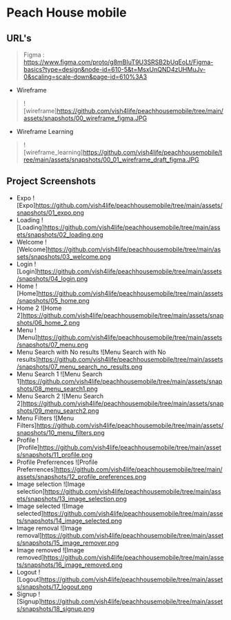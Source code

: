 # Peach House mobile
## URL's
> Figma : https://www.figma.com/proto/g8mBIuT9U3SRSB2bUqEoLt/Figma-basics?type=design&node-id=610-5&t=MsxUnQND4zUHMuJv-0&scaling=scale-down&page-id=610%3A3
* Wireframe
> ![wireframe]https://github.com/vish4life/peachhousemobile/tree/main/assets/snapshots/00_wireframe_figma.JPG
* Wireframe Learning
> ![wireframe_learning]https://github.com/vish4life/peachhousemobile/tree/main/assets/snapshots/00_01_wireframe_draft_figma.JPG

## Project Screenshots

* Expo
![Expo]https://github.com/vish4life/peachhousemobile/tree/main/assets/snapshots/01_expo.png
* Loading
![Loading]https://github.com/vish4life/peachhousemobile/tree/main/assets/snapshots/02_loading.png
* Welcome
![Welcome]https://github.com/vish4life/peachhousemobile/tree/main/assets/snapshots/03_welcome.png
* Login
![Login]https://github.com/vish4life/peachhousemobile/tree/main/assets/snapshots/04_login.png
* Home
![Home]https://github.com/vish4life/peachhousemobile/tree/main/assets/snapshots/05_home.png
* Home 2
![Home 2]https://github.com/vish4life/peachhousemobile/tree/main/assets/snapshots/06_home_2.png
* Menu
![Menu]https://github.com/vish4life/peachhousemobile/tree/main/assets/snapshots/07_menu.png
* Menu Search with No results
![Menu Search with No results]https://github.com/vish4life/peachhousemobile/tree/main/assets/snapshots/07_menu_search_no_results.png
* Menu Search 1
![Menu Search 1]https://github.com/vish4life/peachhousemobile/tree/main/assets/snapshots/08_menu_search1.png
* Menu Search 2
![Menu Search 2]https://github.com/vish4life/peachhousemobile/tree/main/assets/snapshots/09_menu_search2.png
* Menu Filters
![Menu Filters]https://github.com/vish4life/peachhousemobile/tree/main/assets/snapshots/10_menu_filters.png
* Profile
![Profile]https://github.com/vish4life/peachhousemobile/tree/main/assets/snapshots/11_profile.png
* Profile Preferrences
![Profile Preferrences]https://github.com/vish4life/peachhousemobile/tree/main/assets/snapshots/12_profile_preferences.png
* Image selection
![Image selection]https://github.com/vish4life/peachhousemobile/tree/main/assets/snapshots/13_image_selection.png
* Image selected
![Image selected]https://github.com/vish4life/peachhousemobile/tree/main/assets/snapshots/14_image_selected.png
* Image removal
![Image removal]https://github.com/vish4life/peachhousemobile/tree/main/assets/snapshots/15_image_remover.png
* Image removed
![Image removed]https://github.com/vish4life/peachhousemobile/tree/main/assets/snapshots/16_image_removed.png
* Logout
![Logout]https://github.com/vish4life/peachhousemobile/tree/main/assets/snapshots/17_logout.png
* Signup
![Signup]https://github.com/vish4life/peachhousemobile/tree/main/assets/snapshots/18_signup.png